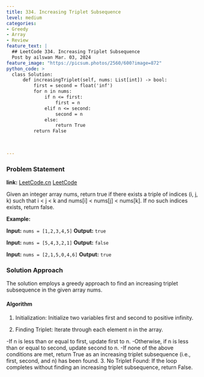 ```yaml
---
title: 334. Increasing Triplet Subsequence
level: medium
categories:
- Greedy
- Array
- Review
feature_text: |
  ## LeetCode 334. Increasing Triplet Subsequence
  Post by ailswan Mar. 03, 2024
feature_image: "https://picsum.photos/2560/600?image=872"
python_code: >
  class Solution:
      def increasingTriplet(self, nums: List[int]) -> bool:
          first = second = float('inf')
          for n in nums:
              if n <= first:
                  first = n
              elif n <= second:
                  second = n
              else:
                  return True
          return False

      
         
---
```


### Problem Statement
**link:**
[LeetCode.cn](https://leetcode.cn/problems/increasing-triplet-subsequence/)
[LeetCode](https://leetcode.com/problems/increasing-triplet-subsequence/)

Given an integer array nums, return true if there exists a triple of indices (i, j, k) such that i < j < k and nums[i] < nums[j] < nums[k]. If no such indices exists, return false.
 
**Example:**

**Input:** `nums = [1,2,3,4,5]`
**Output:** `true`
 
**Input:** `nums = [5,4,3,2,1]`
**Output:** `false`

**Input:** `nums = [2,1,5,0,4,6]`
**Output:** `true`

### Solution Approach
The solution employs a greedy approach to find an increasing triplet subsequence in the given array nums.

#### Algorithm
1. Initialization: Initialize two variables first and second to positive infinity.

2. Finding Triplet: Iterate through each element n in the array.

-If n is less than or equal to first, update first to n.
-Otherwise, if n is less than or equal to second, update second to n.
-If none of the above conditions are met, return True as an increasing triplet subsequence (i.e., first, second, and n) has been found.
3. No Triplet Found: If the loop completes without finding an increasing triplet subsequence, return False.